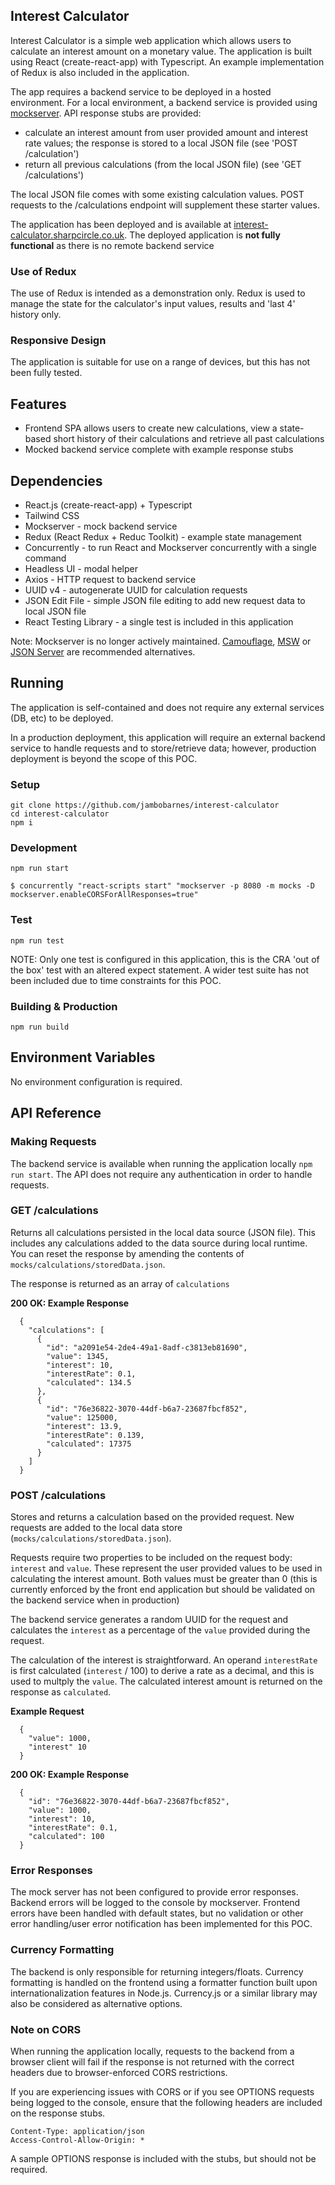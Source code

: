 ## Interest Calculator

Interest Calculator is a simple web application which allows users to calculate an interest amount on a monetary value. The application is built using React (create-react-app) with Typescript. An example implementation of Redux is also included in the application.

The app requires a backend service to be deployed in a hosted environment. For a local environment, a backend service is provided using [mockserver](https://www.npmjs.com/package/mockserver). API response stubs are provided:
- calculate an interest amount from user provided amount and interest rate values; the response is stored to a local JSON file (see 'POST /calculation')
- return all previous calculations (from the local JSON file) (see 'GET /calculations')

The local JSON file comes with some existing calculation values. POST requests to the /calculations endpoint will supplement these starter values.

The application has been deployed and is available at [interest-calculator.sharpcircle.co.uk](http://interest-calculator.sharpcircle.co.uk/). The deployed application is **not fully functional** as there is no remote backend service

### Use of Redux
The use of Redux is intended as a demonstration only. Redux is used to manage the state for the calculator's input values, results and 'last 4' history only.

### Responsive Design
The application is suitable for use on a range of devices, but this has not been fully tested.

## Features
- Frontend SPA allows users to create new calculations, view a state-based short history of their calculations and retrieve all past calculations
- Mocked backend service complete with example response stubs

## Dependencies 
- React.js (create-react-app) + Typescript
- Tailwind CSS
- Mockserver - mock backend service
- Redux (React Redux + Reduc Toolkit) - example state management
- Concurrently - to run React and Mockserver concurrently with a single command
- Headless UI - modal helper
- Axios - HTTP request to backend service
- UUID v4 - autogenerate UUID for calculation requests
- JSON Edit File - simple JSON file editing to add new request data to local JSON file
- React Testing Library - a single test is included in this application

Note: Mockserver is no longer actively maintained. [Camouflage](https://github.com/testinggospels/camouflage), [MSW](https://www.npmjs.com/package/msw) or [JSON Server](https://github.com/typicode/json-server) are recommended alternatives.

  
## Running
The application is self-contained and does not require any external services (DB, etc) to be deployed.

In a production deployment, this application will require an external backend service to handle requests and to store/retrieve data; however, production deployment is beyond the scope of this POC.

### Setup 
```console
git clone https://github.com/jambobarnes/interest-calculator
cd interest-calculator
npm i
```

### Development 
```console
npm run start

$ concurrently "react-scripts start" "mockserver -p 8080 -m mocks -D mockserver.enableCORSForAllResponses=true"

```

### Test
```console
npm run test
```

NOTE: Only one test is configured in this application, this is the CRA 'out of the box' test with an altered expect statement. A wider test suite has not been included due to time constraints for this POC.


### Building & Production 
```console
npm run build
```

## Environment Variables
No environment configuration is required.

## API Reference
### Making Requests
The backend service is available when running the application locally `npm run start`. The API does not require any authentication in order to handle requests.



### GET /calculations
Returns all calculations persisted in the local data source (JSON file). This includes any calculations added to the data source during local runtime. You can reset the response by amending the contents of `mocks/calculations/storedData.json`.

The response is returned as an array of `calculations`

**200 OK: Example Response**
```console
  {
    "calculations": [
      {
        "id": "a2091e54-2de4-49a1-8adf-c3813eb81690",
        "value": 1345,
        "interest": 10,
        "interestRate": 0.1,
        "calculated": 134.5
      },
      {
        "id": "76e36822-3070-44df-b6a7-23687fbcf852",
        "value": 125000,
        "interest": 13.9,
        "interestRate": 0.139,
        "calculated": 17375
      }
    ]
  }
```

### POST /calculations
Stores and returns a calculation based on the provided request. New requests are added to the local data store (`mocks/calculations/storedData.json`).

Requests require two properties to be included on the request body: `interest` and `value`. These represent the user provided values to be used in calculating the interest amount. Both values must be greater than 0 (this is currently enforced by the front end application but should be validated on the backend service when in production)

The backend service generates a random UUID for the request and calculates the `interest` as a percentage of the `value` provided during the request.

The calculation of the interest is straightforward. An operand `interestRate` is first calculated (`interest` / 100) to derive a rate as a decimal, and this is used to multply the `value`. The calculated interest amount is returned on the response as `calculated`.

**Example Request**
```console
  {
    "value": 1000,
    "interest" 10
  }
```

**200 OK: Example Response**
```console
  {
    "id": "76e36822-3070-44df-b6a7-23687fbcf852",
    "value": 1000,
    "interest": 10,
    "interestRate": 0.1,
    "calculated": 100
  }
```

### Error Responses
The mock server has not been configured to provide error responses. Backend errors will be logged to the console by mockserver. Frontend errors have been handled with default states, but no validation or other error handling/user error notification has been implemented for this POC.

### Currency Formatting
The backend is only responsible for returning integers/floats. Currency formatting is handled on the frontend using a formatter function built upon internationalization features in Node.js. Currency.js or a similar library may also be considered as alternative options.

### Note on CORS
When running the application locally, requests to the backend from a browser client will fail if the response is not returned with the correct headers due to browser-enforced CORS restrictions.

If you are experiencing issues with CORS or if you see OPTIONS requests being logged to the console, ensure that the following headers are included on the response stubs.

```console
Content-Type: application/json
Access-Control-Allow-Origin: *
```
A sample OPTIONS response is included with the stubs, but should not be required.